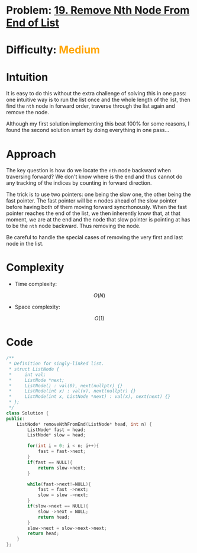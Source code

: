 # Problem: [19. Remove Nth Node From End of List](https://leetcode.com/problems/remove-nth-node-from-end-of-list/description/)

# Difficulty: <span style = "color:orange">Medium</span>

# Intuition
<!-- Describe your first thoughts on how to solve this problem. -->
It is easy to do this without the extra challenge of solving this in one pass: one intuitive way is to run the list once and the whole length of the list, then find the `nth` node in forward order, traverse through the list again and remove the node.

Although my first solution implementing this beat 100% for some reasons, I found the second solution smart by doing everything in one pass...

# Approach
<!-- Describe your approach to solving the problem. -->
The key question is how do we locate the `nth` node backward when traversing forward? We don't know where is the end and thus cannot do any tracking of the indices by counting in forward direction.

The trick is to use two pointers: one being the slow one, the other being the fast pointer. The fast pointer will be `n` nodes ahead of the slow pointer before having both of them moving forward syncrhonously. When the fast pointer reaches the end of the list, we then inherently know that, at that moment, we are at the end and the node that slow pointer is pointing at has to be the `nth` node backward. Thus removing the node.

Be careful to handle the special cases of removing the very first and last node in the list.


# Complexity
- Time complexity:
<!-- Add your time complexity here, e.g. $$O(n)$$ -->
$$O(N)$$
- Space complexity:
<!-- Add your space complexity here, e.g. $$O(n)$$ -->
$$O(1)$$
# Code
```cpp
/**
 * Definition for singly-linked list.
 * struct ListNode {
 *     int val;
 *     ListNode *next;
 *     ListNode() : val(0), next(nullptr) {}
 *     ListNode(int x) : val(x), next(nullptr) {}
 *     ListNode(int x, ListNode *next) : val(x), next(next) {}
 * };
 */
class Solution {
public:
    ListNode* removeNthFromEnd(ListNode* head, int n) {
        ListNode* fast = head;
        ListNode* slow = head;

        for(int i = 0; i < n; i++){
            fast = fast->next;
        }
        if(fast == NULL){
            return slow->next;
        }

        while(fast->next!=NULL){
            fast = fast ->next;
            slow = slow ->next;
        }
        if(slow->next == NULL){
            slow ->next = NULL;
            return head;
        }
        slow->next = slow->next->next;
        return head;        
    }
};
```